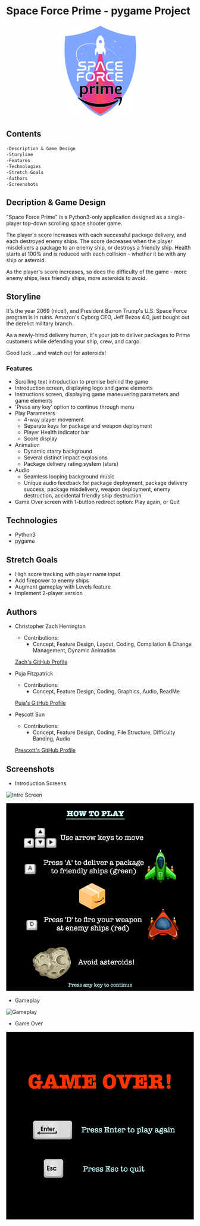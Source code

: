 # Space Force Prime - pygame Project

<p align="center">
  <a href="https://github.com/CZHerrington/space-force-prime">
    <img src="read-me-assets/spaceforcelogo.png" alt="Logo" width="200" height="250">
  </a></p>
<!-- ![Home Page](./read-me-assets/spaceforcelogo.png) -->

## Contents
    -Description & Game Design
    -Storyline
    -Features
    -Technologies
    -Stretch Goals
    -Authors
    -Screenshots

## Decription & Game Design
"Space Force Prime" is a Python3-only application designed as a single-player top-down scrolling space shooter game. 

The player's score increases with each successful package delivery, and each destroyed enemy ships. The score decreases when the player misdelivers a package to an enemy ship, or destroys a friendly ship. Health starts at 100% and is reduced with each collision - whether it be with any ship or asteroid.

As the player's score increases, so does the difficulty of the game - more enemy ships, less friendly ships, more asteroids to avoid.

## Storyline
It's the year 2069 (nice!), and President Barron Trump's U.S. Space Force program is in ruins. Amazon's Cyborg CEO, Jeff Bezos 4.0, just bought out the derelict military branch.

As a newly-hired delivery human, it's your job to deliver packages to Prime customers while defending your ship, crew, and cargo.

Good luck  ...and watch out for asteroids!

### Features
* Scrolling text introduction to premise behind the game
* Introduction screen, displaying logo and game elements
* Instructions screen, displaying game maneuvering parameters and game elements
* 'Press any key' option to continue through menu
* Play Parameters
  * 4-way player movement
  * Separate keys for package and weapon deployment
  * Player Health indicator bar
  * Score display
* Animation
  * Dynamic starry background
  * Several distinct impact explosions
  * Package delivery rating system (stars)
* Audio
  * Seamless looping background music
  * Unique audio feedback for package deployment, package delivery success, package misdelivery, weapon deployment, enemy destruction, accidental friendly ship destruction
* Game Over screen with 1-button redirect option: Play again, or Quit

## Technologies
* Python3
* pygame

<!-- ## Challenges and Solutions -->
## Stretch Goals
* High score tracking with player name input
* Add firepower to enemy ships
* Augment gameplay with Levels feature
* Implement 2-player version

## Authors
* Christopher Zach Herrington
    * Contributions:
        * Concept, Feature Design, Layout, Coding, Compilation & Change Management, Dynamic Animation
    
    [Zach's GitHub Profile](https://github.com/CZHerrington)

* Puja Fitzpatrick
    * Contributions:
        * Concept, Feature Design, Coding, Graphics, Audio, ReadMe
    
    [Puja's GitHub Profile](https://github.com/pujafitz)

* Pescott Sun
    * Contributions:
        * Concept, Feature Design, Coding, File Structure, Difficulty Banding, Audio
    
    [Prescott's GitHub Profile](https://github.com/MAOneill)

## Screenshots

* Introduction Screens

![Intro Screen](./read-me-assets/go_sreen.png)

![How to play](./read-me-assets/howtoplay.png)

* Gameplay

![Gameplay](./read-me-assets/search-screen-mobile.png)

* Game Over

![Gameplay](./read-me-assets/game_over.png)
